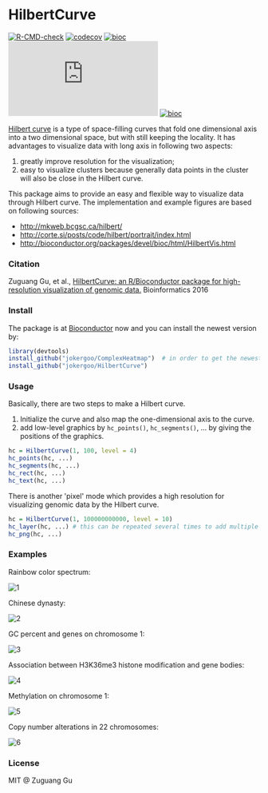 # HilbertCurve

[![R-CMD-check](https://github.com/jokergoo/HilbertCurve/workflows/R-CMD-check/badge.svg)](https://github.com/jokergoo/HilbertCurve/actions)
[![codecov](https://img.shields.io/codecov/c/github/jokergoo/HilbertCurve.svg)](https://codecov.io/github/jokergoo/HilbertCurve) 
[![bioc](https://bioconductor.org/shields/downloads/devel/HilbertCurve.svg)](https://bioconductor.org/packages/stats/bioc/HilbertCurve/) 
[![bioc](http://mcube.nju.edu.cn/cgi-bin/zuguanggu/bioc_download.pl?package=HilbertCurve)](https://bioconductor.org/packages/stats/bioc/HilbertCurve/) 
[![bioc](http://www.bioconductor.org/shields/years-in-bioc/HilbertCurve.svg)](http://bioconductor.org/packages/devel/bioc/html/HilbertCurve.html)



[Hilbert curve](https://en.wikipedia.org/wiki/Hilbert_curve) is a type of space-filling curves
that fold one dimensional axis into a two dimensional space, but with still keeping the locality.
It has advantages to visualize data with long axis in following two aspects:

1. greatly improve resolution for the visualization;
2. easy to visualize clusters because generally data points in the cluster will also be close in the Hilbert curve. 

This package aims to provide an easy and flexible way to visualize data through Hilbert curve.
The implementation and example figures are based on following sources:

- http://mkweb.bcgsc.ca/hilbert/
- http://corte.si/posts/code/hilbert/portrait/index.html
- http://bioconductor.org/packages/devel/bioc/html/HilbertVis.html

### Citation

Zuguang Gu, et al., [HilbertCurve: an R/Bioconductor package for high-resolution visualization of genomic data.](https://doi.org/10.1093/bioinformatics/btw161)
Bioinformatics 2016

### Install

The package is at [Bioconductor](http://bioconductor.org/packages/devel/bioc/html/HilbertCurve.html) now
and you can install the newest version by:

```r
library(devtools)
install_github("jokergoo/ComplexHeatmap")  # in order to get the newest version of ComplexHeatmap
install_github("jokergoo/HilbertCurve")
```

### Usage

Basically, there are two steps to make a Hilbert curve.

1. Initialize the curve and also map the one-dimensional axis to the curve.
2. add low-level graphics by `hc_points()`, `hc_segments()`, ... by giving the positions of the graphics.

```r
hc = HilbertCurve(1, 100, level = 4)
hc_points(hc, ...)
hc_segments(hc, ...)
hc_rect(hc, ...)
hc_text(hc, ...)
```

There is another 'pixel' mode which provides a high resolution for visualizing genomic data by the Hilbert curve.

```r
hc = HilbertCurve(1, 100000000000, level = 10)
hc_layer(hc, ...) # this can be repeated several times to add multiple layers on the curve
hc_png(hc, ...)
```

### Examples

Rainbow color spectrum:

![1](https://cloud.githubusercontent.com/assets/449218/12678993/f184c4de-c6a1-11e5-8c8c-ed3ed938c487.png)

Chinese dynasty:

![2](https://cloud.githubusercontent.com/assets/449218/12678995/f18981cc-c6a1-11e5-8b66-6222bed67c63.png)

GC percent and genes on chromosome 1:

![3](https://cloud.githubusercontent.com/assets/449218/12678996/f18a6646-c6a1-11e5-9e0b-c99cc7a93f0e.png)

Association between H3K36me3 histone modification and gene bodies:

![4](https://cloud.githubusercontent.com/assets/449218/12678992/f1848320-c6a1-11e5-8225-e6fef169f29b.png)

Methylation on chromosome 1:

![5](https://cloud.githubusercontent.com/assets/449218/12678994/f186827e-c6a1-11e5-884a-b9135f24146e.png)

Copy number alterations in 22 chromosomes:

![6](https://cloud.githubusercontent.com/assets/449218/12678997/f18e405e-c6a1-11e5-9478-3d8fdc4bc834.png)

### License

MIT @ Zuguang Gu

